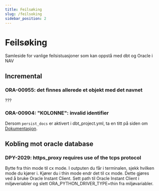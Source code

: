 ```yaml
---
title: Feilsøking
slug: /feilsoking
sidebar_position: 2
---
```



# Feilsøking
Samleside for vanlige feilsistuasjoner som kan oppstå med dbt og Oracle i NAV

## Incremental

### ORA-00955: det finnes allerede et objekt med det navnet
???


### ORA-00904: "KOLONNE": invalid identifier
Dersom `persist_docs` er aktivert i dbt_project.yml, ta en titt på siden om [Dokumentasjon](dokumentasjon.md).

## Kobling mot oracle database

### DPY-2029: https_proxy requires use of the tcps protocol
Bytte fra thin mode til cx mode. I outputen du får i terminalen, sjekk hvilken mode du kjører i. Kjører du i thin mode endr det til cx mode. Dette gjøres ved å bruke Oracle Instant Client. Sett path til Oracle Instant Client i miljøveriabler og slett ORA_PYTHON_DRIVER_TYPE=thin fra miljøvariabler. 
